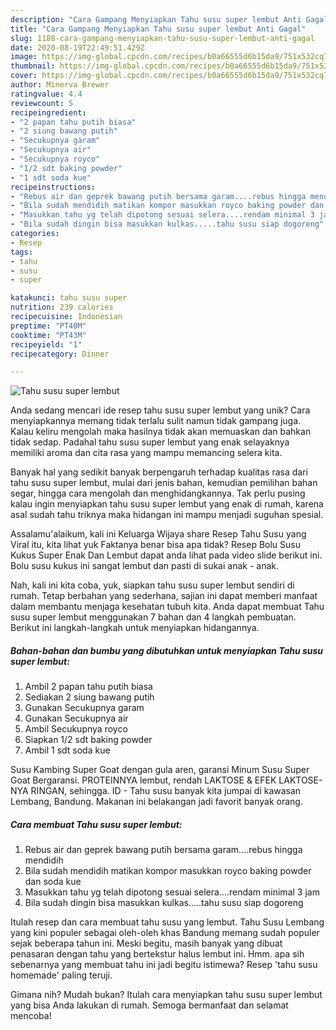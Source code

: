 ```yaml
---
description: "Cara Gampang Menyiapkan Tahu susu super lembut Anti Gagal"
title: "Cara Gampang Menyiapkan Tahu susu super lembut Anti Gagal"
slug: 1188-cara-gampang-menyiapkan-tahu-susu-super-lembut-anti-gagal
date: 2020-08-19T22:49:51.429Z
image: https://img-global.cpcdn.com/recipes/b0a66555d6b15da9/751x532cq70/tahu-susu-super-lembut-foto-resep-utama.jpg
thumbnail: https://img-global.cpcdn.com/recipes/b0a66555d6b15da9/751x532cq70/tahu-susu-super-lembut-foto-resep-utama.jpg
cover: https://img-global.cpcdn.com/recipes/b0a66555d6b15da9/751x532cq70/tahu-susu-super-lembut-foto-resep-utama.jpg
author: Minerva Brewer
ratingvalue: 4.4
reviewcount: 5
recipeingredient:
- "2 papan tahu putih biasa"
- "2 siung bawang putih"
- "Secukupnya garam"
- "Secukupnya air"
- "Secukupnya royco"
- "1/2 sdt baking powder"
- "1 sdt soda kue"
recipeinstructions:
- "Rebus air dan geprek bawang putih bersama garam....rebus hingga mendidih"
- "Bila sudah mendidih matikan kompor masukkan royco baking powder dan soda kue"
- "Masukkan tahu yg telah dipotong sesuai selera....rendam minimal 3 jam"
- "Bila sudah dingin bisa masukkan kulkas.....tahu susu siap dogoreng"
categories:
- Resep
tags:
- tahu
- susu
- super

katakunci: tahu susu super 
nutrition: 239 calories
recipecuisine: Indonesian
preptime: "PT40M"
cooktime: "PT43M"
recipeyield: "1"
recipecategory: Dinner

---
```



![Tahu susu super lembut](https://img-global.cpcdn.com/recipes/b0a66555d6b15da9/751x532cq70/tahu-susu-super-lembut-foto-resep-utama.jpg)

Anda sedang mencari ide resep tahu susu super lembut yang unik? Cara menyiapkannya memang tidak terlalu sulit namun tidak gampang juga. Kalau keliru mengolah maka hasilnya tidak akan memuaskan dan bahkan tidak sedap. Padahal tahu susu super lembut yang enak selayaknya memiliki aroma dan cita rasa yang mampu memancing selera kita.

Banyak hal yang sedikit banyak berpengaruh terhadap kualitas rasa dari tahu susu super lembut, mulai dari jenis bahan, kemudian pemilihan bahan segar, hingga cara mengolah dan menghidangkannya. Tak perlu pusing kalau ingin menyiapkan tahu susu super lembut yang enak di rumah, karena asal sudah tahu triknya maka hidangan ini mampu menjadi suguhan spesial.

Assalamu&#39;alaikum, kali ini Keluarga Wijaya share Resep Tahu Susu yang Viral itu, kita lihat yuk Faktanya benar bisa apa tidak? Resep Bolu Susu Kukus Super Enak Dan Lembut dapat anda lihat pada video slide berikut ini. Bolu susu kukus ini sangat lembut dan pasti di sukai anak - anak.


Nah, kali ini kita coba, yuk, siapkan tahu susu super lembut sendiri di rumah. Tetap berbahan yang sederhana, sajian ini dapat memberi manfaat dalam membantu menjaga kesehatan tubuh kita. Anda dapat membuat Tahu susu super lembut menggunakan 7 bahan dan 4 langkah pembuatan. Berikut ini langkah-langkah untuk menyiapkan hidangannya.

<!--inarticleads1-->

##### Bahan-bahan dan bumbu yang dibutuhkan untuk menyiapkan Tahu susu super lembut:

1. Ambil 2 papan tahu putih biasa
1. Sediakan 2 siung bawang putih
1. Gunakan Secukupnya garam
1. Gunakan Secukupnya air
1. Ambil Secukupnya royco
1. Siapkan 1/2 sdt baking powder
1. Ambil 1 sdt soda kue


Susu Kambing Super Goat dengan gula aren, garansi Minum Susu Super Goat Bergaransi. PROTEINNYA lembut, rendah LAKTOSE &amp; EFEK LAKTOSE-NYA RINGAN, sehingga. ID - Tahu susu banyak kita jumpai di kawasan Lembang, Bandung. Makanan ini belakangan jadi favorit banyak orang. 

<!--inarticleads2-->

##### Cara membuat Tahu susu super lembut:

1. Rebus air dan geprek bawang putih bersama garam....rebus hingga mendidih
1. Bila sudah mendidih matikan kompor masukkan royco baking powder dan soda kue
1. Masukkan tahu yg telah dipotong sesuai selera....rendam minimal 3 jam
1. Bila sudah dingin bisa masukkan kulkas.....tahu susu siap dogoreng


Itulah resep dan cara membuat tahu susu yang lembut. Tahu Susu Lembang yang kini populer sebagai oleh-oleh khas Bandung memang sudah populer sejak beberapa tahun ini. Meski begitu, masih banyak yang dibuat penasaran dengan tahu yang bertekstur halus lembut ini. Hmm. apa sih sebenarnya yang membuat tahu ini jadi begitu istimewa? Resep &#39;tahu susu homemade&#39; paling teruji. 

Gimana nih? Mudah bukan? Itulah cara menyiapkan tahu susu super lembut yang bisa Anda lakukan di rumah. Semoga bermanfaat dan selamat mencoba!
